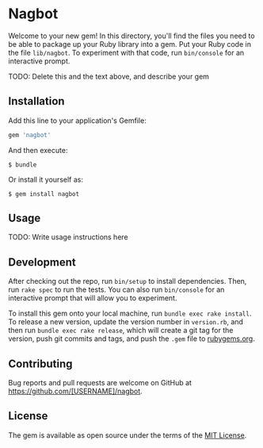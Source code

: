 # Nagbot

Welcome to your new gem! In this directory, you'll find the files you need to be able to package up your Ruby library into a gem. Put your Ruby code in the file `lib/nagbot`. To experiment with that code, run `bin/console` for an interactive prompt.

TODO: Delete this and the text above, and describe your gem

## Installation

Add this line to your application's Gemfile:

```ruby
gem 'nagbot'
```

And then execute:

    $ bundle

Or install it yourself as:

    $ gem install nagbot

## Usage

TODO: Write usage instructions here

## Development

After checking out the repo, run `bin/setup` to install dependencies. Then, run `rake spec` to run the tests. You can also run `bin/console` for an interactive prompt that will allow you to experiment.

To install this gem onto your local machine, run `bundle exec rake install`. To release a new version, update the version number in `version.rb`, and then run `bundle exec rake release`, which will create a git tag for the version, push git commits and tags, and push the `.gem` file to [rubygems.org](https://rubygems.org).

## Contributing

Bug reports and pull requests are welcome on GitHub at https://github.com/[USERNAME]/nagbot.

## License

The gem is available as open source under the terms of the [MIT License](https://opensource.org/licenses/MIT).
